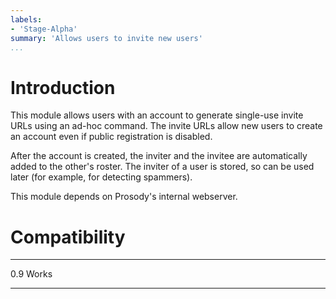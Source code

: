 ```yaml
---
labels:
- 'Stage-Alpha'
summary: 'Allows users to invite new users'
...
```


Introduction
============

This module allows users with an account to generate single-use invite URLs
using an ad-hoc command. The invite URLs allow new users to create an account
even if public registration is disabled.

After the account is created, the inviter and the invitee are automatically
added to the other's roster. The inviter of a user is stored, so can be used
later (for example, for detecting spammers).

This module depends on Prosody's internal webserver.

Compatibility
=============

  ----- -------
  0.9   Works
  ----- -------
